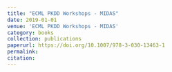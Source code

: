 ```yaml
---
title: "ECML PKDD Workshops - MIDAS"
date: 2019-01-01
venue: 'ECML PKDD Workshops - MIDAS'
category: books
collection: publications
paperurl: https://doi.org/10.1007/978-3-030-13463-1
permalink: 
citation: 
---
```

